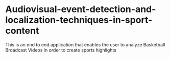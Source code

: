 # Audiovisual-event-detection-and-localization-techniques-in-sport-content


This is an end to end application that enables the user to analyze Basketball Broadcast Videos in order to create sports highlights 
